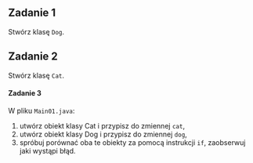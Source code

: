 ## Zadanie 1

Stwórz klasę `Dog`.

## Zadanie 2

Stwórz klasę `Cat`.

#### Zadanie 3

W pliku `Main01.java`:

1. utwórz obiekt klasy Cat i przypisz do zmiennej `cat`,
2. utwórz obiekt klasy Dog i przypisz do zmiennej `dog`,
3. spróbuj porównać oba te obiekty za pomocą instrukcji `if`, zaobserwuj jaki wystąpi błąd.
